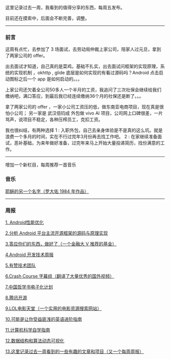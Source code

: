 这里记录过去一周，我看到的值得分享的东西，每周五发布。

目前还在摸索中，后面会不断完善，调整。

---
### 前言
这周有点忙，去参加了 3 场面试，去劳动局仲裁上家公司，陪家人过元旦，拿到了两家公司的 offer。

出去面试才知道，自己真的是菜鸡，基础不扎实，出去面试问框架的实现原理，系统的实现机制 ，okhttp , glide 底层是如何实现的有看过源码吗？Android 点击启动图标之后一个 app 是如何启动的。。。

上家公司还欠着全公司50多人一个半月的工资，我追问了三次社保会继续给我们缴纳吧，满口答应，到最后我已经连续缴纳36个月的社保还是断了。。。

拿了两家公司的 offer ，一家小公司工资压的低，做东南亚电商项目，现在真是很怕小公司；
另一家是 武汉佰钧成 外包做 vivo AI 项目，公司网上口碑很差，一片骂声，说项目不稳定，各种压榨员工，克扣工资。

我也很纠结，有两种选择
1 : 入职外包，自己去亲身体验是不是真的这么坑。就是浪费一个多月的时间，实在不行过完年3月份再去找工作吧。
2 : 在家继续准备面试，恶补基础，为来年做好准备，过完年来马上开始大量投递简历，找份满意的工作。

---

增加一个新栏目，每周推荐一首音乐
### 音乐
[耶稣的另一个名字（罗大佑 1984 年作品）](https://www.xiami.com/song/jZ7Bc6dfa)

---

### 周报

[1. Android性能优化](https://www.xiami.com/song/jZ7Bc6dfa)


[2.分析 Android 平台主流开源框架的源码与原理实现](https://github.com/sucese/android-open-framework-analysis
)

[3.答应你们的东西，做好了（一个金融大 V 推荐的基金）](https://github.com/sucese/android-open-framework-analysis
)


[4.Android 开发技术周报](https://www.androidweekly.cn/)


[5.有赞技术团队](https://www.androidweekly.cn/)


[6.Crash Course 字幕组（翻译了大量优秀的国外视频）](https://crashcourse.club/)


[7.中国哲学书电子化计划](https://ctext.org/zhs)


[8.腾讯开源](https://opensource.tencent.com/)


[9.LOL电影天堂（一个实用的电影资源搜索网站）](http://www.loldyttw.com/)


[10.可能是让你受益匪浅的英语进阶指南](http://www.loldyttw.com/)


[11.计算机科学自学指南](http://www.loldyttw.com/)


[12.数据结构和算法动态可视化](https://visualgo.net/zh)


[13.这里记录过去一周看到的一些有趣的文章和项目（又一个每周周报）](https://joeycz.github.io/weekly/)



